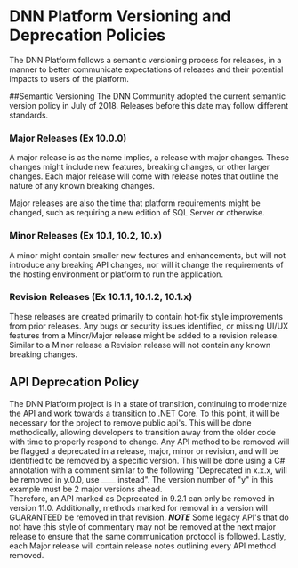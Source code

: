 # DNN Platform Versioning and Deprecation Policies
The DNN Platform follows a semantic versioning process for releases, in a manner to better communicate expectations of releases and their potential impacts to users of the platform.

##Semantic Versioning
The DNN Community adopted the current semantic version policy in July of 2018.  Releases before this date may follow different standards.

### Major Releases (Ex 10.0.0)
A major release is as the name implies, a release with major changes.  These changes might include new features, breaking changes, or other larger changes.  Each major release will come with release notes that outline the nature of any known breaking changes.

Major releases are also the time that platform requirements might be changed, such as requiring a new edition of SQL Server or otherwise.

### Minor Releases (Ex 10.1, 10.2, 10.x)
A minor might contain smaller new features and enhancements, but will not introduce any breaking API changes, nor will it change the requirements of the hosting environment or platform to run the application.  

### Revision Releases (Ex 10.1.1, 10.1.2, 10.1.x)
These releases are created primarily to contain hot-fix style improvements from prior releases.  Any bugs or security issues identified, or missing UI/UX features from a Minor/Major release might be added to a revision release.  Similar to a Minor release a Revision release will not contain any known breaking changes.
## API Deprecation Policy
The DNN Platform project is in a state of transition, continuing to modernize the API and work towards a transition to .NET Core.  To this point, it will be necessary for the project to remove public api's.  This will be done methodically, allowing developers to transition away from the older code with time to properly respond to change.
Any API method to be removed will be flagged a deprecated in a release, major, minor or revision, and will be identified to be removed by a specific version.  This will be done using a C# annotation with a comment similar to the following "Deprecated in x.x.x, will be removed in y.0.0, use ____ instead".  The version number of "y" in this example must be 2 major versions ahead.  
Therefore, an API marked as Deprecated in 9.2.1 can only be removed in version 11.0.  Additionally, methods marked for removal in a version will GUARANTEED be removed in that revision.
**_NOTE_** Some legacy API's that do not have this style of commentary may not be removed at the next major release to ensure that the same communication protocol is followed.
Lastly, each Major release will contain release notes outlining every API method removed.



